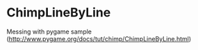 # ChimpLineByLine
Messing with pygame sample (http://www.pygame.org/docs/tut/chimp/ChimpLineByLine.html)

